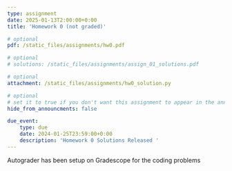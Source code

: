 ```yaml
---
type: assignment
date: 2025-01-13T2:00:00+0:00
title: 'Homework 0 (not graded)'

# optional 
pdf: /static_files/assignments/hw0.pdf

# optional
# solutions: /static_files/assignments/assign_01_solutions.pdf

# optional
attachment: /static_files/assignments/hw0_solution.py

# optional
# set it to true if you don't want this assignment to appear in the announcements section
hide_from_announcments: false

due_event: 
    type: due
    date: 2024-01-25T23:59:00+0:00
    description: 'Homework 0 Solutions Released '
---
```

<!-- Other additional contents using markdown -->

Autograder has been setup on Gradescope for the coding problems
